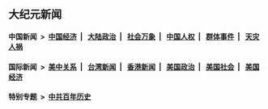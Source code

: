 ## 大纪元新闻

#### 中国新闻 &nbsp;>&nbsp; [中国经济](indexes/ncid283/README.md?08050045) &nbsp;| &nbsp; [大陆政治](indexes/ncid277/README.md?08050045) &nbsp;| &nbsp; [社会万象](indexes/ncid282/README.md?08050045) &nbsp;| &nbsp; [中国人权](indexes/ncid278/README.md?08050045) &nbsp;| &nbsp; [群体事件](indexes/ncid279/README.md?08050045) &nbsp;| &nbsp; [天灾人祸](indexes/ncid280/README.md?08050045)

#### 国际新闻 &nbsp;>&nbsp; [美中关系](indexes/nf1412576/README.md?08050045) &nbsp;| &nbsp; [台湾新闻](indexes/ncid1349361/README.md?08050045) &nbsp;| &nbsp; [香港新闻](indexes/ncid1349362/README.md?08050045) &nbsp;| &nbsp; [美国政治](indexes/ncid1078159/README.md?08050045) &nbsp;| &nbsp; [美国社会](indexes/ncid1078160/README.md?08050045) &nbsp;| &nbsp; [美国经济](indexes/ncid1078158/README.md?08050045)

#### 特别专题 &nbsp;>&nbsp; [中共百年历史](https://github.com/epoch-news/epoch-special/blob/master/README.md?08050045)  
